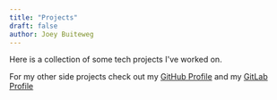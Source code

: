 ```yaml
---
title: "Projects"
draft: false
author: Joey Buiteweg
---
```


Here is a collection of some tech projects I've worked on.

For my other side projects check out my [GitHub Profile](https://github.com/joebb97) and my [GitLab Profile](https://gitlab.eecs.umich.edu/joebb)